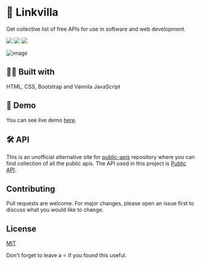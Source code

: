 # 📮 Linkvilla

Get collective list of free APIs for use in software and web development.

<a href="https://github.com/Amishakumari544/Linkvilla"><img src="https://badges.frapsoft.com/os/v1/open-source.svg?v=103"></a>
<a href="https://lbesson.mit-license.org"><img src="https://img.shields.io/badge/License-MIT-blue.svg"></a>
<a href="https://github.com/Amishakumari544/Linkvilla"><img src="https://img.shields.io/github/stars/Amishakumari544/Linkvilla.svg?style=social&label=Star"></a>

![image](https://user-images.githubusercontent.com/49230384/196224985-b9f7bd29-0e88-4ee4-a49f-03427aa4eec3.png)

## 👨‍💻 Built with

HTML, CSS, Bootstrap and Vannila JavaScript

## 🚀 Demo

You can see live demo [here](https://Linkvilla.vercel.app).

## 🛠 API

This is an unofficial alternative site for [public-apis](https://github.com/public-apis/public-apis) repository where you can find collection of all the public apis. The API used in this project is [Public API](https://github.com/davemachado/public-api).

## Contributing

Pull requests are welcome. For major changes, please open an issue first to discuss what you would like to change.

## License

[MIT](https://choosealicense.com/licenses/mit/)

Don't forget to leave a ⭐ if you found this useful.
